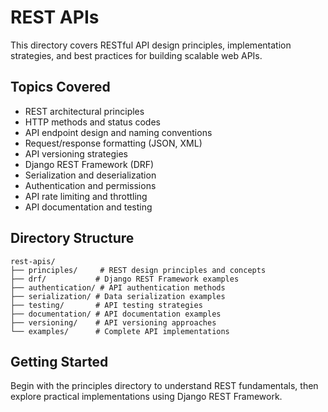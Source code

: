 # REST APIs

This directory covers RESTful API design principles, implementation strategies, and best practices for building scalable web APIs.

## Topics Covered

- REST architectural principles
- HTTP methods and status codes
- API endpoint design and naming conventions
- Request/response formatting (JSON, XML)
- API versioning strategies
- Django REST Framework (DRF)
- Serialization and deserialization
- Authentication and permissions
- API rate limiting and throttling
- API documentation and testing

## Directory Structure

```
rest-apis/
├── principles/     # REST design principles and concepts
├── drf/           # Django REST Framework examples
├── authentication/ # API authentication methods
├── serialization/ # Data serialization examples
├── testing/       # API testing strategies
├── documentation/ # API documentation examples
├── versioning/    # API versioning approaches
└── examples/      # Complete API implementations
```

## Getting Started

Begin with the principles directory to understand REST fundamentals, then explore practical implementations using Django REST Framework.